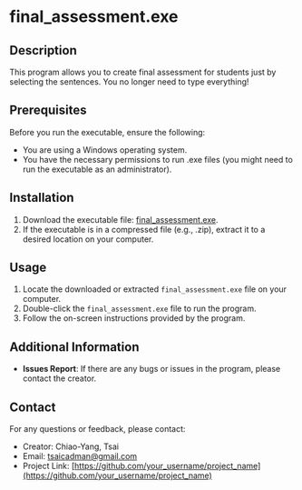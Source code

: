 # final_assessment.exe

## Description
This program allows you to create final assessment for students just by selecting the sentences.
You no longer need to type everything!

## Prerequisites
Before you run the executable, ensure the following:
- You are using a Windows operating system.
- You have the necessary permissions to run .exe files (you might need to run the executable as an administrator).

## Installation
1. Download the executable file: [final_assessment.exe](path/to/final_assessment.exe).
2. If the executable is in a compressed file (e.g., .zip), extract it to a desired location on your computer.

## Usage
1. Locate the downloaded or extracted `final_assessment.exe` file on your computer.
2. Double-click the `final_assessment.exe` file to run the program.
3. Follow the on-screen instructions provided by the program.

## Additional Information
- **Issues Report**: If there are any bugs or issues in the program, please contact the creator.

## Contact
For any questions or feedback, please contact:
- Creator: Chiao-Yang, Tsai 
- Email: tsaicadman@gmail.com
- Project Link: [https://github.com/your_username/project_name](https://github.com/your_username/project_name)
